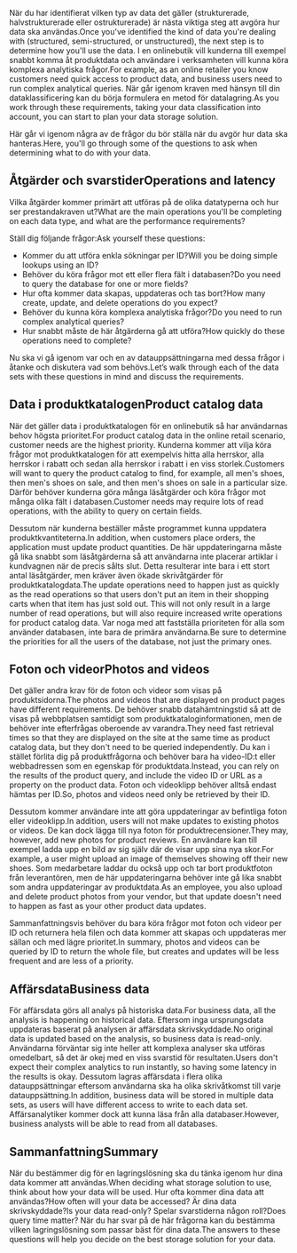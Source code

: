 <span data-ttu-id="97122-101">När du har identifierat vilken typ av data det gäller (strukturerade, halvstrukturerade eller ostrukturerade) är nästa viktiga steg att avgöra hur data ska användas.</span><span class="sxs-lookup"><span data-stu-id="97122-101">Once you've identified the kind of data you're dealing with (structured, semi-structured, or unstructured), the next step is to determine how you'll use the data.</span></span> <span data-ttu-id="97122-102">I en onlinebutik vill kunderna till exempel snabbt komma åt produktdata och användare i verksamheten vill kunna köra komplexa analytiska frågor.</span><span class="sxs-lookup"><span data-stu-id="97122-102">For example, as an online retailer you know customers need quick access to product data, and business users need to run complex analytical queries.</span></span> <span data-ttu-id="97122-103">När går igenom kraven med hänsyn till din dataklassificering kan du börja formulera en metod för datalagring.</span><span class="sxs-lookup"><span data-stu-id="97122-103">As you work through these requirements, taking your data classification into account, you can start to plan your data storage solution.</span></span>

<span data-ttu-id="97122-104">Här går vi igenom några av de frågor du bör ställa när du avgör hur data ska hanteras.</span><span class="sxs-lookup"><span data-stu-id="97122-104">Here, you'll go through some of the questions to ask when determining what to do with your data.</span></span>

## <a name="operations-and-latency"></a><span data-ttu-id="97122-105">Åtgärder och svarstider</span><span class="sxs-lookup"><span data-stu-id="97122-105">Operations and latency</span></span>

<span data-ttu-id="97122-106">Vilka åtgärder kommer primärt att utföras på de olika datatyperna och hur ser prestandakraven ut?</span><span class="sxs-lookup"><span data-stu-id="97122-106">What are the main operations you'll be completing on each data type, and what are the performance requirements?</span></span>

<span data-ttu-id="97122-107">Ställ dig följande frågor:</span><span class="sxs-lookup"><span data-stu-id="97122-107">Ask yourself these questions:</span></span>

* <span data-ttu-id="97122-108">Kommer du att utföra enkla sökningar per ID?</span><span class="sxs-lookup"><span data-stu-id="97122-108">Will you be doing simple lookups using an ID?</span></span>
* <span data-ttu-id="97122-109">Behöver du köra frågor mot ett eller flera fält i databasen?</span><span class="sxs-lookup"><span data-stu-id="97122-109">Do you need to query the database for one or more fields?</span></span>
* <span data-ttu-id="97122-110">Hur ofta kommer data skapas, uppdateras och tas bort?</span><span class="sxs-lookup"><span data-stu-id="97122-110">How many create, update, and delete operations do you expect?</span></span>
* <span data-ttu-id="97122-111">Behöver du kunna köra komplexa analytiska frågor?</span><span class="sxs-lookup"><span data-stu-id="97122-111">Do you need to run complex analytical queries?</span></span>
* <span data-ttu-id="97122-112">Hur snabbt måste de här åtgärderna gå att utföra?</span><span class="sxs-lookup"><span data-stu-id="97122-112">How quickly do these operations need to complete?</span></span>

<span data-ttu-id="97122-113">Nu ska vi gå igenom var och en av datauppsättningarna med dessa frågor i åtanke och diskutera vad som behövs.</span><span class="sxs-lookup"><span data-stu-id="97122-113">Let’s walk through each of the data sets with these questions in mind and discuss the requirements.</span></span>

## <a name="product-catalog-data"></a><span data-ttu-id="97122-114">Data i produktkatalogen</span><span class="sxs-lookup"><span data-stu-id="97122-114">Product catalog data</span></span>

<span data-ttu-id="97122-115">När det gäller data i produktkatalogen för en onlinebutik så har användarnas behov högsta prioritet.</span><span class="sxs-lookup"><span data-stu-id="97122-115">For product catalog data in the online retail scenario, customer needs are the highest priority.</span></span> <span data-ttu-id="97122-116">Kunderna kommer att vilja köra frågor mot produktkatalogen för att exempelvis hitta alla herrskor, alla herrskor i rabatt och sedan alla herrskor i rabatt i en viss storlek.</span><span class="sxs-lookup"><span data-stu-id="97122-116">Customers will want to query the product catalog to find, for example, all men's shoes, then men's shoes on sale, and then men's shoes on sale in a particular size.</span></span> <span data-ttu-id="97122-117">Därför behöver kunderna göra många läsåtgärder och köra frågor mot många olika fält i databasen.</span><span class="sxs-lookup"><span data-stu-id="97122-117">Customer needs may require lots of read operations, with the ability to query on certain fields.</span></span>

<span data-ttu-id="97122-118">Dessutom när kunderna beställer måste programmet kunna uppdatera produktkvantiteterna.</span><span class="sxs-lookup"><span data-stu-id="97122-118">In addition, when customers place orders, the application must update product quantities.</span></span> <span data-ttu-id="97122-119">De här uppdateringarna måste gå lika snabbt som läsåtgärderna så att användarna inte placerar artiklar i kundvagnen när de precis sålts slut. Detta resulterar inte bara i ett stort antal läsåtgärder, men kräver även ökade skrivåtgärder för produktkatalogdata.</span><span class="sxs-lookup"><span data-stu-id="97122-119">The update operations need to happen just as quickly as the read operations so that users don't put an item in their shopping carts when that item has just sold out. This will not only result in a large number of read operations, but will also require increased write operations for product catalog data.</span></span> <span data-ttu-id="97122-120">Var noga med att fastställa prioriteten för alla som använder databasen, inte bara de primära användarna.</span><span class="sxs-lookup"><span data-stu-id="97122-120">Be sure to determine the priorities for all the users of the database, not just the primary ones.</span></span>

## <a name="photos-and-videos"></a><span data-ttu-id="97122-121">Foton och videor</span><span class="sxs-lookup"><span data-stu-id="97122-121">Photos and videos</span></span>

<span data-ttu-id="97122-122">Det gäller andra krav för de foton och videor som visas på produktsidorna.</span><span class="sxs-lookup"><span data-stu-id="97122-122">The photos and videos that are displayed on product pages have different requirements.</span></span> <span data-ttu-id="97122-123">De behöver snabb datahämtningstid så att de visas på webbplatsen samtidigt som produktkataloginformationen, men de behöver inte efterfrågas oberoende av varandra.</span><span class="sxs-lookup"><span data-stu-id="97122-123">They need fast retrieval times so that they are displayed on the site at the same time as product catalog data, but they don't need to be queried independently.</span></span> <span data-ttu-id="97122-124">Du kan i stället förlita dig på produktfrågorna och behöver bara ha video-ID:t eller webbadressen som en egenskap för produktdata.</span><span class="sxs-lookup"><span data-stu-id="97122-124">Instead, you can rely on the results of the product query, and include the video ID or URL as a property on the product data.</span></span> <span data-ttu-id="97122-125">Foton och videoklipp behöver alltså endast hämtas per ID.</span><span class="sxs-lookup"><span data-stu-id="97122-125">So, photos and videos need only be retrieved by their ID.</span></span>

<span data-ttu-id="97122-126">Dessutom kommer användare inte att göra uppdateringar av befintliga foton eller videoklipp.</span><span class="sxs-lookup"><span data-stu-id="97122-126">In addition, users will not make updates to existing photos or videos.</span></span> <span data-ttu-id="97122-127">De kan dock lägga till nya foton för produktrecensioner.</span><span class="sxs-lookup"><span data-stu-id="97122-127">They may, however, add new photos for product reviews.</span></span> <span data-ttu-id="97122-128">En användare kan till exempel ladda upp en bild av sig själv där de visar upp sina nya skor.</span><span class="sxs-lookup"><span data-stu-id="97122-128">For example, a user might upload an image of themselves showing off their new shoes.</span></span> <span data-ttu-id="97122-129">Som medarbetare laddar du också upp och tar bort produktfoton från leverantören, men de här uppdateringarna behöver inte gå lika snabbt som andra uppdateringar av produktdata.</span><span class="sxs-lookup"><span data-stu-id="97122-129">As an employee, you also upload and delete product photos from your vendor, but that update doesn't need to happen as fast as your other product data updates.</span></span> 

<span data-ttu-id="97122-130">Sammanfattningsvis behöver du bara köra frågor mot foton och videor per ID och returnera hela filen och data kommer att skapas och uppdateras mer sällan och med lägre prioritet.</span><span class="sxs-lookup"><span data-stu-id="97122-130">In summary, photos and videos can be queried by ID to return the whole file, but creates and updates will be less frequent and are less of a priority.</span></span>  

## <a name="business-data"></a><span data-ttu-id="97122-131">Affärsdata</span><span class="sxs-lookup"><span data-stu-id="97122-131">Business data</span></span>

<span data-ttu-id="97122-132">För affärsdata görs all analys på historiska data.</span><span class="sxs-lookup"><span data-stu-id="97122-132">For business data, all the analysis is happening on historical data.</span></span> <span data-ttu-id="97122-133">Eftersom inga ursprungsdata uppdateras baserat på analysen är affärsdata skrivskyddade.</span><span class="sxs-lookup"><span data-stu-id="97122-133">No original data is updated based on the analysis, so business data is read-only.</span></span> <span data-ttu-id="97122-134">Användarna förväntar sig inte heller att komplexa analyser ska utföras omedelbart, så det är okej med en viss svarstid för resultaten.</span><span class="sxs-lookup"><span data-stu-id="97122-134">Users don't expect their complex analytics to run instantly, so having some latency in the results is okay.</span></span> <span data-ttu-id="97122-135">Dessutom lagras affärsdata i flera olika datauppsättningar eftersom användarna ska ha olika skrivåtkomst till varje datauppsättning.</span><span class="sxs-lookup"><span data-stu-id="97122-135">In addition, business data will be stored in multiple data sets, as users will have different access to write to each data set.</span></span> <span data-ttu-id="97122-136">Affärsanalytiker kommer dock att kunna läsa från alla databaser.</span><span class="sxs-lookup"><span data-stu-id="97122-136">However, business analysts will be able to read from all databases.</span></span>

## <a name="summary"></a><span data-ttu-id="97122-137">Sammanfattning</span><span class="sxs-lookup"><span data-stu-id="97122-137">Summary</span></span>

<span data-ttu-id="97122-138">När du bestämmer dig för en lagringslösning ska du tänka igenom hur dina data kommer att användas.</span><span class="sxs-lookup"><span data-stu-id="97122-138">When deciding what storage solution to use, think about how your data will be used.</span></span> <span data-ttu-id="97122-139">Hur ofta kommer dina data att användas?</span><span class="sxs-lookup"><span data-stu-id="97122-139">How often will your data be accessed?</span></span> <span data-ttu-id="97122-140">Är dina data skrivskyddade?</span><span class="sxs-lookup"><span data-stu-id="97122-140">Is your data read-only?</span></span> <span data-ttu-id="97122-141">Spelar svarstiderna någon roll?</span><span class="sxs-lookup"><span data-stu-id="97122-141">Does query time matter?</span></span> <span data-ttu-id="97122-142">När du har svar på de här frågorna kan du bestämma vilken lagringslösning som passar bäst för dina data.</span><span class="sxs-lookup"><span data-stu-id="97122-142">The answers to these questions will help you decide on the best storage solution for your data.</span></span>